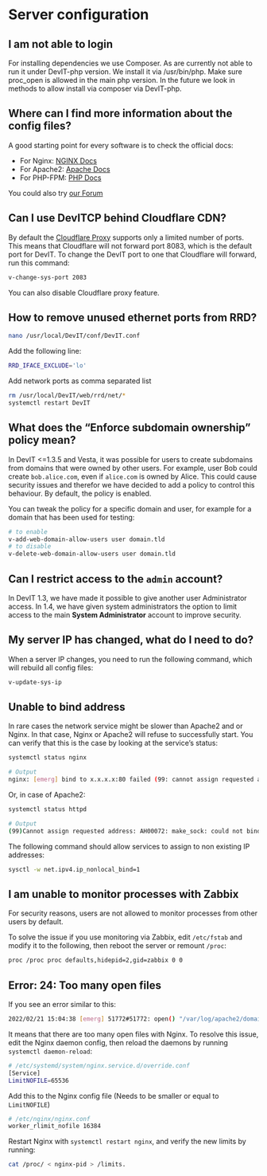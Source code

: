# Server configuration

## I am not able to login

For installing dependencies we use Composer. As are currently not able
to run it under DevIT-php version. We install it via /usr/bin/php. Make
sure proc_open is allowed in the main php version. In the future we look
in methods to allow install via composer via DevIT-php.

## Where can I find more information about the config files?

A good starting point for every software is to check the official docs:

- For Nginx: [NGINX Docs](https://nginx.org/en/docs/)
- For Apache2: [Apache Docs](http://httpd.apache.org/docs/2.4/)
- For PHP-FPM: [PHP Docs](https://www.php.net/manual/en/install.fpm.configuration.php)

You could also try [our Forum](https://forum.DevITcp.com)

## Can I use DevITCP behind Cloudflare CDN?

By default the [Cloudflare Proxy](https://developers.cloudflare.com/fundamentals/get-started/reference/network-ports/) supports only a limited number of ports. This means that Cloudflare will not forward port 8083, which is the default port for DevIT. To change the DevIT port to one that Cloudflare will forward, run this command:

```bash
v-change-sys-port 2083
```

You can also disable Cloudflare proxy feature.

## How to remove unused ethernet ports from RRD?

```bash
nano /usr/local/DevIT/conf/DevIT.conf
```

Add the following line:

```bash
RRD_IFACE_EXCLUDE='lo'
```

Add network ports as comma separated list

```bash
rm /usr/local/DevIT/web/rrd/net/*
systemctl restart DevIT
```

## What does the “Enforce subdomain ownership” policy mean?

In DevIT <=1.3.5 and Vesta, it was possible for users to create subdomains from domains that were owned by other users. For example, user Bob could create `bob.alice.com`, even if `alice.com` is owned by Alice. This could cause security issues and therefor we have decided to add a policy to control this behaviour. By default, the policy is enabled.

You can tweak the policy for a specific domain and user, for example for a domain that has been used for testing:

```bash
# to enable
v-add-web-domain-allow-users user domain.tld
# to disable
v-delete-web-domain-allow-users user domain.tld
```

## Can I restrict access to the `admin` account?

In DevIT 1.3, we have made it possible to give another user Administrator access. In 1.4, we have given system administrators the option to limit access to the main **System Administrator** account to improve security.

## My server IP has changed, what do I need to do?

When a server IP changes, you need to run the following command, which will rebuild all config files:

```bash
v-update-sys-ip
```

## Unable to bind address

In rare cases the network service might be slower than Apache2 and or Nginx. In that case, Nginx or Apache2 will refuse to successfully start. You can verify that this is the case by looking at the service’s status:

```bash
systemctl status nginx

# Output
nginx: [emerg] bind to x.x.x.x:80 failed (99: cannot assign requested address)
```

Or, in case of Apache2:

```bash
systemctl status httpd

# Output
(99)Cannot assign requested address: AH00072: make_sock: could not bind to address x.x.x.x:8443
```

The following command should allow services to assign to non existing IP addresses:

```bash
sysctl -w net.ipv4.ip_nonlocal_bind=1
```

## I am unable to monitor processes with Zabbix

For security reasons, users are not allowed to monitor processes from other users by default.

To solve the issue if you use monitoring via Zabbix, edit `/etc/fstab` and modify it to the following, then reboot the server or remount `/proc`:

```bash
proc /proc proc defaults,hidepid=2,gid=zabbix 0 0
```

## Error: 24: Too many open files

If you see an error similar to this:

```bash
2022/02/21 15:04:38 [emerg] 51772#51772: open() "/var/log/apache2/domains/domain.tld.error.log" failed (24: Too many open files)
```

It means that there are too many open files with Nginx. To resolve this issue, edit the Nginx daemon config, then reload the daemons by running `systemctl daemon-reload`:

```bash
# /etc/systemd/system/nginx.service.d/override.conf
[Service]
LimitNOFILE=65536
```

Add this to the Nginx config file (Needs to be smaller or equal to `LimitNOFILE`)

```bash
# /etc/nginx/nginx.conf
worker_rlimit_nofile 16384
```

Restart Nginx with `systemctl restart nginx`, and verify the new limits by running:

```bash
cat /proc/ < nginx-pid > /limits.
```
